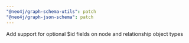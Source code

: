 ```yaml
---
"@neo4j/graph-schema-utils": patch
"@neo4j/graph-json-schema": patch
---
```


Add support for optional $id fields on node and relationship object types
